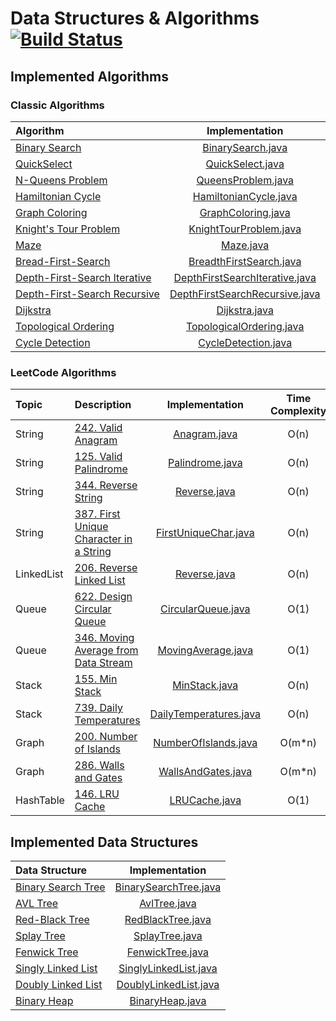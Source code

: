 # Data Structures & Algorithms [![Build Status](https://travis-ci.com/miron4dev/data-structures-and-algorithms.svg?branch=master)](https://travis-ci.com/miron4dev/data-structures-and-algorithms)

## Implemented Algorithms

### Classic Algorithms

| Algorithm | Implementation |
|:--------------|:----------------:|
|[Binary Search](https://en.wikipedia.org/wiki/Binary_search_algorithm)|[BinarySearch.java](https://github.com/miron4dev/data-structures-and-algorithms/blob/master/src/main/java/com/miron4dev/dsa/algorithm/classic/BinarySearch.java)|
|[QuickSelect](https://en.wikipedia.org/wiki/Quickselect)|[QuickSelect.java](https://github.com/miron4dev/data-structures-and-algorithms/blob/master/src/main/java/com/miron4dev/dsa/algorithm/classic/QuickSelect.java)|
|[N-Queens Problem](https://en.wikipedia.org/wiki/Eight_queens_puzzle)|[QueensProblem.java](https://github.com/miron4dev/data-structures-and-algorithms/blob/master/src/main/java/com/miron4dev/dsa/algorithm/classic/QueensProblem.java)|
|[Hamiltonian Cycle](https://en.wikipedia.org/wiki/Hamiltonian_path)|[HamiltonianCycle.java](https://github.com/miron4dev/data-structures-and-algorithms/blob/master/src/main/java/com/miron4dev/dsa/algorithm/classic/HamiltonianCycle.java)|
|[Graph Coloring](https://en.wikipedia.org/wiki/Graph_coloring)|[GraphColoring.java](https://github.com/miron4dev/data-structures-and-algorithms/blob/master/src/main/java/com/miron4dev/dsa/algorithm/classic/GraphColoring.java)|
|[Knight's Tour Problem](https://en.wikipedia.org/wiki/Knight%27s_tour)|[KnightTourProblem.java](https://github.com/miron4dev/data-structures-and-algorithms/blob/master/src/main/java/com/miron4dev/dsa/algorithm/classic/KnightTourProblem.java)|
|[Maze](https://en.wikipedia.org/wiki/Maze_solving_algorithm)|[Maze.java](https://github.com/miron4dev/data-structures-and-algorithms/blob/master/src/main/java/com/miron4dev/dsa/algorithm/classic/Maze.java)|
|[Bread-First-Search](https://en.wikipedia.org/wiki/Breadth-first_search)|[BreadthFirstSearch.java](https://github.com/miron4dev/data-structures-and-algorithms/blob/master/src/main/java/com/miron4dev/dsa/algorithm/classic/graph/traversal/BreadthFirstSearch.java)|
|[Depth-First-Search Iterative](https://en.wikipedia.org/wiki/Depth-first_search)|[DepthFirstSearchIterative.java](https://github.com/miron4dev/data-structures-and-algorithms/blob/master/src/main/java/com/miron4dev/dsa/algorithm/classic/graph/traversal/DepthFirstSearchIterative.java)|
|[Depth-First-Search Recursive](https://en.wikipedia.org/wiki/Depth-first_search)|[DepthFirstSearchRecursive.java](https://github.com/miron4dev/data-structures-and-algorithms/blob/master/src/main/java/com/miron4dev/dsa/algorithm/classic/graph/traversal/DepthFirstSearchRecursive.java)|
|[Dijkstra](https://en.wikipedia.org/wiki/Dijkstra%27s_algorithm)|[Dijkstra.java](https://github.com/miron4dev/data-structures-and-algorithms/blob/master/src/main/java/com/miron4dev/dsa/algorithm/classic/graph/dijkstra/Dijkstra.java)|
|[Topological Ordering](https://en.wikipedia.org/wiki/Topological_sorting)|[TopologicalOrdering.java](https://github.com/miron4dev/data-structures-and-algorithms/blob/master/src/main/java/com/miron4dev/dsa/algorithm/classic/graph/TopologicalOrdering.java)|
|[Cycle Detection](https://en.wikipedia.org/wiki/Cycle_detection)|[CycleDetection.java](https://github.com/miron4dev/data-structures-and-algorithms/blob/master/src/main/java/com/miron4dev/dsa/algorithm/classic/graph/CycleDetection.java)|

### LeetCode Algorithms

| Topic | Description | Implementation | Time Complexity | Space Complexity|
|:--------------|:--------------|:----------------:|:----------------:|:----------------:|
|String |[242. Valid Anagram](https://leetcode.com/problems/valid-anagram/)|[Anagram.java](https://github.com/miron4dev/data-structures-and-algorithms/blob/master/src/main/java/com/miron4dev/dsa/algorithm/leetcode/string/Anagram.java)|O(n)|O(1)|
|String |[125. Valid Palindrome](https://leetcode.com/problems/valid-palindrome/)|[Palindrome.java](https://github.com/miron4dev/data-structures-and-algorithms/blob/master/src/main/java/com/miron4dev/dsa/algorithm/leetcode/string/Palindrome.java)|O(n)|O(1)|
|String |[344. Reverse String](https://leetcode.com/problems/reverse-string/)|[Reverse.java](https://github.com/miron4dev/data-structures-and-algorithms/blob/master/src/main/java/com/miron4dev/dsa/algorithm/leetcode/string/Reverse.java)|O(n)|O(1)|
|String |[387. First Unique Character in a String](https://leetcode.com/problems/first-unique-character-in-a-string/)|[FirstUniqueChar.java](https://github.com/miron4dev/data-structures-and-algorithms/blob/master/src/main/java/com/miron4dev/dsa/algorithm/leetcode/string/FirstUniqueChar.java)|O(n)|O(1)|
|LinkedList|[206. Reverse Linked List](https://leetcode.com/problems/reverse-linked-list/)|[Reverse.java](https://github.com/miron4dev/data-structures-and-algorithms/blob/master/src/main/java/com/miron4dev/dsa/algorithm/leetcode/linkedlist/Reverse.java)|O(n)|O(1)|
|Queue|[622. Design Circular Queue](https://leetcode.com/problems/design-circular-queue/)|[CircularQueue.java](https://github.com/miron4dev/data-structures-and-algorithms/blob/master/src/main/java/com/miron4dev/dsa/algorithm/leetcode/queue/CircularQueue.java)|O(1)|O(n)|
|Queue|[346. Moving Average from Data Stream](https://leetcode.com/problems/moving-average-from-data-stream/)|[MovingAverage.java](https://github.com/miron4dev/data-structures-and-algorithms/blob/master/src/main/java/com/miron4dev/dsa/algorithm/leetcode/queue/MovingAverage.java)|O(1)|O(n)|
|Stack|[155. Min Stack](https://leetcode.com/problems/min-stack/)|[MinStack.java](https://github.com/miron4dev/data-structures-and-algorithms/blob/master/src/main/java/com/miron4dev/dsa/algorithm/leetcode/stack/MinStack.java)|O(n)|O(n)|
|Stack|[739. Daily Temperatures](https://leetcode.com/problems/daily-temperatures/)|[DailyTemperatures.java](https://github.com/miron4dev/data-structures-and-algorithms/blob/master/src/main/java/com/miron4dev/dsa/algorithm/leetcode/stack/DailyTemperatures.java)|O(n)|O(n)|
|Graph|[200. Number of Islands](https://leetcode.com/problems/number-of-islands/)|[NumberOfIslands.java](https://github.com/miron4dev/data-structures-and-algorithms/blob/master/src/main/java/com/miron4dev/dsa/algorithm/leetcode/graph/NumberOfIslands.java)|O(m*n)|O(m*n)|
|Graph|[286. Walls and Gates](https://leetcode.com/problems/walls-and-gates/)|[WallsAndGates.java](https://github.com/miron4dev/data-structures-and-algorithms/blob/master/src/main/java/com/miron4dev/dsa/algorithm/leetcode/graph/WallsAndGates.java)|O(m*n)|O(m*n)|
|HashTable|[146. LRU Cache](https://leetcode.com/problems/lru-cache/)|[LRUCache.java](https://github.com/miron4dev/data-structures-and-algorithms/blob/master/src/main/java/com/miron4dev/dsa/algorithm/leetcode/hashtable/LRUCache.java)|O(1)|O(n)|

## Implemented Data Structures

| Data Structure | Implementation |
|:--------------|:----------------:|
|[Binary Search Tree](https://en.wikipedia.org/wiki/Binary_search_tree)|[BinarySearchTree.java](https://github.com/miron4dev/data-structures-and-algorithms/blob/master/src/main/java/com/miron4dev/dsa/datastructure/tree/bst/BinarySearchTree.java)|
|[AVL Tree](https://en.wikipedia.org/wiki/AVL_tree)|[AvlTree.java](https://github.com/miron4dev/data-structures-and-algorithms/blob/master/src/main/java/com/miron4dev/dsa/datastructure/tree/bst/AvlTree.java)|
|[Red-Black Tree](https://en.wikipedia.org/wiki/Red–black_tree)|[RedBlackTree.java](https://github.com/miron4dev/data-structures-and-algorithms/blob/master/src/main/java/com/miron4dev/dsa/datastructure/tree/bst/RedBlackTree.java)|
|[Splay Tree](https://en.wikipedia.org/wiki/Splay_tree)|[SplayTree.java](https://github.com/miron4dev/data-structures-and-algorithms/blob/master/src/main/java/com/miron4dev/dsa/datastructure/tree/bst/SplayTree.java)|
|[Fenwick Tree](https://en.wikipedia.org/wiki/Fenwick_tree)|[FenwickTree.java](https://github.com/miron4dev/data-structures-and-algorithms/blob/master/src/main/java/com/miron4dev/dsa/datastructure/tree/FenwickTree.java)|
|[Singly Linked List](https://en.wikipedia.org/wiki/Linked_list#Singly_linked_list)|[SinglyLinkedList.java](https://github.com/miron4dev/data-structures-and-algorithms/blob/master/src/main/java/com/miron4dev/dsa/datastructure/linkedlist/singly/SinglyLinkedList.java)|
|[Doubly Linked List](https://en.wikipedia.org/wiki/Doubly_linked_list)|[DoublyLinkedList.java](https://github.com/miron4dev/data-structures-and-algorithms/blob/master/src/main/java/com/miron4dev/dsa/datastructure/linkedlist/doubly/DoublyLinkedList.java)|
|[Binary Heap](https://en.wikipedia.org/wiki/Binary_heap)|[BinaryHeap.java](https://github.com/miron4dev/data-structures-and-algorithms/blob/master/src/main/java/com/miron4dev/dsa/datastructure/heap/BinaryHeap.java)|
